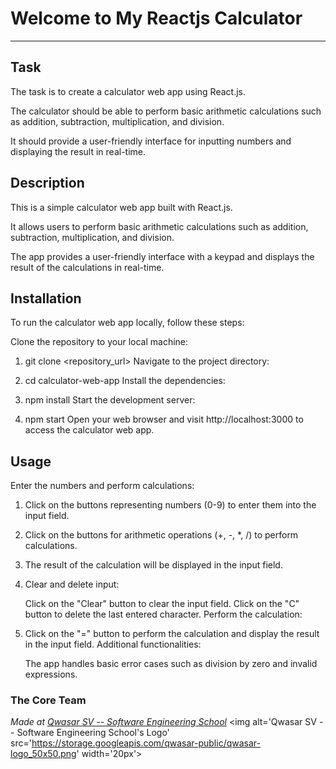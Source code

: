 # Welcome to My Reactjs Calculator
***

## Task
The task is to create a calculator web app using React.js. 

The calculator should be able to perform basic arithmetic calculations such as addition, subtraction, multiplication, and division. 

It should provide a user-friendly interface for inputting numbers and displaying the result in real-time.

## Description
This is a simple calculator web app built with React.js. 

It allows users to perform basic arithmetic calculations such as addition, subtraction, multiplication, and division. 

The app provides a user-friendly interface with a keypad and displays the result of the calculations in real-time.

## Installation
To run the calculator web app locally, follow these steps:

Clone the repository to your local machine:

1. git clone <repository_url>
Navigate to the project directory:

2. cd calculator-web-app
Install the dependencies:

3. npm install
Start the development server:

4. npm start
Open your web browser and visit http://localhost:3000 to access the calculator web app.

## Usage
Enter the numbers and perform calculations:

1. Click on the buttons representing numbers (0-9) to enter them into the input field.
2. Click on the buttons for arithmetic operations (+, -, *, /) to perform calculations.
3. The result of the calculation will be displayed in the input field.
4. Clear and delete input:

    Click on the "Clear" button to clear the input field.
    Click on the "C" button to delete the last entered character.
    Perform the calculation:

5. Click on the "=" button to perform the calculation and display the result in the input field.
    Additional functionalities:

    The app handles basic error cases such as division by zero and invalid expressions.

### The Core Team


<span><i>Made at <a href='https://qwasar.io'>Qwasar SV -- Software Engineering School</a></i></span>
<span><img alt='Qwasar SV -- Software Engineering School's Logo' src='https://storage.googleapis.com/qwasar-public/qwasar-logo_50x50.png' width='20px'></span>
